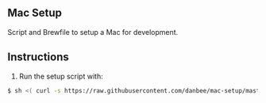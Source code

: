 ## Mac Setup

Script and Brewfile to setup a Mac for development.

## Instructions

1. Run the setup script with:

  ```sh
  $ sh <( curl -s https://raw.githubusercontent.com/danbee/mac-setup/master/setup.sh )
  ```

